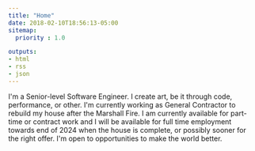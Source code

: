 ```yaml
---
title: "Home"
date: 2018-02-10T18:56:13-05:00
sitemap:
  priority : 1.0

outputs:
- html
- rss
- json
---
```

I'm a Senior-level Software Engineer. I create art, be it through code, performance, or other. I'm currently working as General Contractor to rebuild my house after the Marshall Fire. I am currently available for part-time or contract work and I will be available for full time employment towards end of 2024 when the house is complete, or possibly sooner for the right offer. I'm open to opportunities to make the world better.

<link rel="authorization_endpoint" href="https://indieauth.com/auth">
<link rel="token_endpoint" href="https://tokens.indieauth.com/token">
<link href="https://github.com/philrw" rel="me">
<link href="/key.txt" rel="pgpkey authn">
<link href="mailto:philip@rosenberg-watt.com" rel="me">
<link rel="microsub" href="https://aperture.p3k.io/microsub/435">
<link rel="me" href="https://mastodon.rosenberg-watt.com/@philrw">

